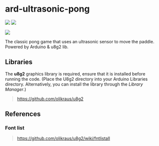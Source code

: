 # ard-ultrasonic-pong
<a href="LICENSE" ><img src="https://img.shields.io/github/license/cyaninfinite/ard-ultrasonic-pong?style=flat-square"/></a>
<a href="https://github.com/cyaninfinite/ard-ultrasonic-pong/actions/workflows/ard-ci.yml" ><img src="https://img.shields.io/github/workflow/status/cyaninfinite/ard-ultrasonic-pong/Arduino-CI?label=Build&logo=arduino&style=flat-square"/></a>

<a href="https://cyaninfinite.com/ultrasonic-sensor-projects/" ><img src="https://img.shields.io/badge/Documentation-@Cyaninfinite-blue?style=for-the-badge"/></a>

The classic pong game that uses an ultrasonic sensor to move the paddle. Powered by Arduino &amp; u8g2 lib.

## Libraries
The **u8g2** graphics library is required, ensure that it is installed before running the code. (Place the U8g2 directory into your Arduino Libraries directory. Alternatively, you can install the library through the _Library Manager_.)
> https://github.com/olikraus/u8g2

## References
### Font list
> https://github.com/olikraus/u8g2/wiki/fntlistall
